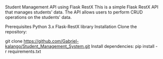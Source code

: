 

Student Management API using Flask RestX
This is a simple Flask RestX API that manages students' data. The API allows users to perform CRUD operations on the students' data.

Prerequisites
Python 3.x
Flask-RestX library
Installation
Clone the repository:



git clone https://github.com/Gabriel-kalango/Student_Management_System.git
Install dependencies:
pip install -r requirements.txt